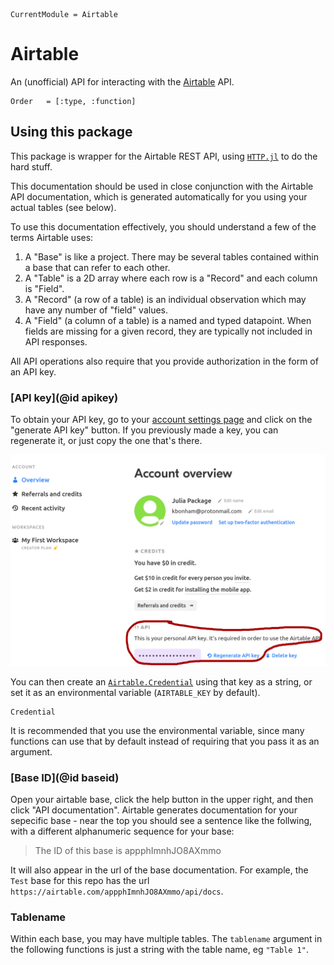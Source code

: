```@meta
CurrentModule = Airtable
```

# Airtable

An (unofficial) API for interacting with the [Airtable](http://www.airtable.com) API.

```@index
Order   = [:type, :function]
```

## Using this package

This package is wrapper for the Airtable REST API,
using [`HTTP.jl`](https://juliaweb.github.io/HTTP.jl/stable/) to do the hard stuff.

This documentation should be used in close conjunction with the Airtable API
documentation, which is generated automatically for you using your actual tables
(see below).

To use this documentation effectively,
you should understand a few of the terms Airtable uses:

1. A "Base" is like a project.
   There may be several tables contained within a base that can refer to each other.
2. A "Table" is a 2D array where each row is a "Record"
   and each column is "Field".
3. A "Record" (a row of a table) is an individual observation
   which may have any number of "field" values.
4. A "Field" (a column of a table) is a named and typed datapoint.
   When fields are missing for a given record, they are typically not included in API responses.

All API operations also require that you provide authorization in the form of an API key.

### [API key](@id apikey)

To obtain your API key, go to your [account settings page](https://airtable.com/account)
and click on the "generate API key" button.
If you previously made a key, you can regenerate it, or just copy the one that's there.

![Get airtable API key](img/api-key.png)

You can then create an [`Airtable.Credential`](@ref) using that key as a string,
or set it as an environmental variable (`AIRTABLE_KEY` by default).

```@docs
Credential
```

It is recommended that you use the environmental variable,
since many functions can use that by default instead of requiring that you pass it as an argument.

### [Base ID](@id baseid)

Open your airtable base, click the help button in the upper right,
and then click "API documentation".
Airtable generates documentation for your sepecific base -
near the top you should see a sentence like the follwing,
with a different alphanumeric sequence for your base:

> The ID of this base is appphImnhJO8AXmmo

It will also appear in the url of the base documentation.
For example, the `Test` base for this repo has the url `https://airtable.com/appphImnhJO8AXmmo/api/docs`.



### Tablename

Within each base, you may have multiple tables.
The `tablename` argument in the following functions is just a string
with the table name, eg `"Table 1"`.
